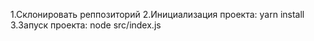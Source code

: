 1.Склонировать реппозиторий 
2.Инициализация проекта: yarn install
3.Запуск проекта: node src/index.js